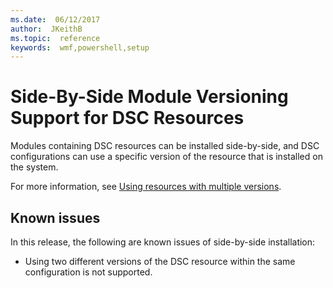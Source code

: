 ```yaml
---
ms.date:  06/12/2017
author:  JKeithB
ms.topic:  reference
keywords:  wmf,powershell,setup
---
```


# Side-By-Side Module Versioning Support for DSC Resources

Modules containing DSC resources can be installed side-by-side, and DSC configurations can use a specific version of the resource that is installed on the system.

For more information, see [Using resources with multiple versions](https://msdn.microsoft.com/powershell/dsc/sxsresource).

## Known issues

In this release, the following are known issues of side-by-side installation:

-   Using two different versions of the DSC resource within the same configuration is not supported.